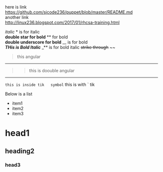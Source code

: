 

here is link  
https://github.com/sjcode236/puppet/blob/master/README.md  
another link  
http://linux236.blogspot.com/2017/01/rhcsa-training.html

*italic*  *  is for italic    
**double star for bold**  **  for bold   
__double underscore for bold__  __ is for bold   
_**THis is Bold Italic**_  _** is for bold italic
~~strike through~~   ~~  
>  this angular 
-----
>>  this is doouble angular
******

`this is inside tik   symbol`  this is with `  tik

Below is  a list 
- item1
- item2
-  item3

# head1  #
## heading2  ##
### head3   ###




 
